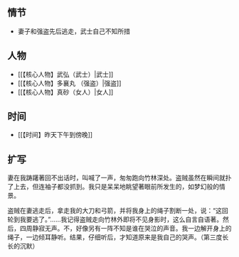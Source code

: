 ## 情节

- 妻子和强盗先后逃走，武士自己不知所措

## 人物

- [[【核心人物】武弘（武士）|武士]]
- [[【核心人物】多襄丸 （强盗）|强盗]]
- [[【核心人物】真砂（女人）|女人]]

## 时间

- [[【时间】昨天下午到傍晚]]

## 扩写

妻在我踌躇著回不出话时，叫喊了一声，匆匆跑向竹林深处。盗贼虽然在瞬间就扑了上去，但连袖子都没抓到。我只是呆呆地眺望著眼前所发生的，如梦幻般的情景。

盗贼在妻逃走后，拿走我的大刀和弓箭，并将我身上的绳子割断一处，说：“这回轮到我要逃了。”……我记得盗贼走向竹林外即将不见身影时，这么自言自语著。然后，四周静寂无声。不，好像另有一阵不知是谁在哭泣的声音。我一边解开身上的绳子，一边倾耳静听。结果，仔细听后，才知道原来是我自己的哭声。（第三度长长的沉默）